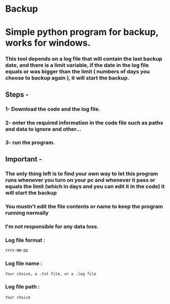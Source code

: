 # Backup

# Simple python program for backup, works for windows.

### This tool depends on a log file that will contain the last backup date, and there is a limit variable, if the date in the log file equals or was bigger than the limit ( numbers of days you choose to backup again ), it will start the backup.



## Steps -

### 1- Download the code and the log file.
### 2- enter the required information in the code file such as paths and data to ignore and other...
### 3- run the program.


## Important -

### The only thing left is to find your own way to let this program runs whenever you turn on your pc and whenever it pass or equals the limit (which in days and you can edit it in the code) it will start the backup

### You mustn't edit the file contents or name to keep the program running normally

### I'm not responsible for any data loss.

### Log file format :

 `YYYY-MM-DD`

### Log file name :

`Your choice, a .txt file, or a .log file`

### Log file path :

`Your choice`
